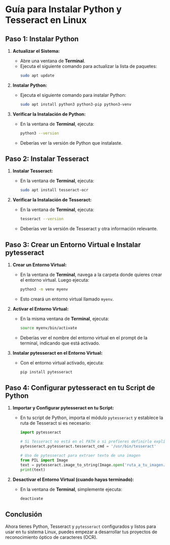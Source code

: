 # Guía para Instalar Python y Tesseract en Linux

## Paso 1: Instalar Python

1. **Actualizar el Sistema:**
   - Abre una ventana de **Terminal**.
   - Ejecuta el siguiente comando para actualizar la lista de paquetes:
     ```sh
     sudo apt update
     ```

2. **Instalar Python:**
   - Ejecuta el siguiente comando para instalar Python:
     ```sh
     sudo apt install python3 python3-pip python3-venv
     ```

3. **Verificar la Instalación de Python:**
   - En la ventana de **Terminal**, ejecuta:
     ```sh
     python3 --version
     ```
   - Deberías ver la versión de Python que instalaste.

## Paso 2: Instalar Tesseract

1. **Instalar Tesseract:**
   - En la ventana de **Terminal**, ejecuta:
     ```sh
     sudo apt install tesseract-ocr
     ```

2. **Verificar la Instalación de Tesseract:**
   - En la ventana de **Terminal**, ejecuta:
     ```sh
     tesseract --version
     ```
   - Deberías ver la versión de Tesseract y otra información relevante.

## Paso 3: Crear un Entorno Virtual e Instalar pytesseract

1. **Crear un Entorno Virtual:**
   - En la ventana de **Terminal**, navega a la carpeta donde quieres crear el entorno virtual. Luego ejecuta:
     ```sh
     python3 -m venv myenv
     ```
   - Esto creará un entorno virtual llamado `myenv`.

2. **Activar el Entorno Virtual:**
   - En la misma ventana de **Terminal**, ejecuta:
     ```sh
     source myenv/bin/activate
     ```
   - Deberías ver el nombre del entorno virtual en el prompt de la terminal, indicando que está activado.

3. **Instalar pytesseract en el Entorno Virtual:**
   - Con el entorno virtual activado, ejecuta:
     ```sh
     pip install pytesseract
     ```

## Paso 4: Configurar pytesseract en tu Script de Python

1. **Importar y Configurar pytesseract en tu Script:**
   - En tu script de Python, importa el módulo `pytesseract` y establece la ruta de Tesseract si es necesario:
     ```python
     import pytesseract

     # Si Tesseract no está en el PATH o si prefieres definirlo explícitamente:
     pytesseract.pytesseract.tesseract_cmd = '/usr/bin/tesseract'

     # Uso de pytesseract para extraer texto de una imagen
     from PIL import Image
     text = pytesseract.image_to_string(Image.open('ruta_a_tu_imagen.png'))
     print(text)
     ```

2. **Desactivar el Entorno Virtual (cuando hayas terminado):**
   - En la ventana de **Terminal**, simplemente ejecuta:
     ```sh
     deactivate
     ```

## Conclusión

Ahora tienes Python, Tesseract y `pytesseract` configurados y listos para usar en tu sistema Linux, puedes empezar a desarrollar tus proyectos de reconocimiento óptico de caracteres (OCR).
